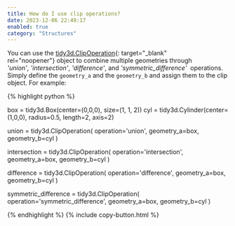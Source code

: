 ```yaml
---
title: How do I use clip operations?
date: 2023-12-06 22:49:17
enabled: true
category: "Structures"
---
```

You can use the&nbsp;[tidy3d.ClipOperation](https://docs.flexcompute.com/projects/tidy3d/en/latest/_autosummary/tidy3d.ClipOperation.html){: target="_blank" rel="noopener"}&nbsp;object to combine multiple geometries through *'union'*,&nbsp;*'intersection'*,&nbsp;*'difference'*, and *'symmetric\_difference'*&nbsp; operations. Simply define the `geometry_a` and the `geometry_b`&nbsp;and assign them to the clip object. For example:

<div markdown class="code-snippet">{% highlight python %}

box = tidy3d.Box(center=(0,0,0), size=(1, 1, 2))
cyl = tidy3d.Cylinder(center=(1,0,0), radius=0.5, length=2, axis=2)

union = tidy3d.ClipOperation(
  operation='union', geometry_a=box, geometry_b=cyl
)

intersection = tidy3d.ClipOperation(
  operation='intersection', geometry_a=box, geometry_b=cyl
)

difference = tidy3d.ClipOperation(
  operation='difference', geometry_a=box, geometry_b=cyl
)

symmetric_difference = tidy3d.ClipOperation(
  operation='symmetric_difference', geometry_a=box, geometry_b=cyl
)

{% endhighlight %}
{% include copy-button.html %}</div>
